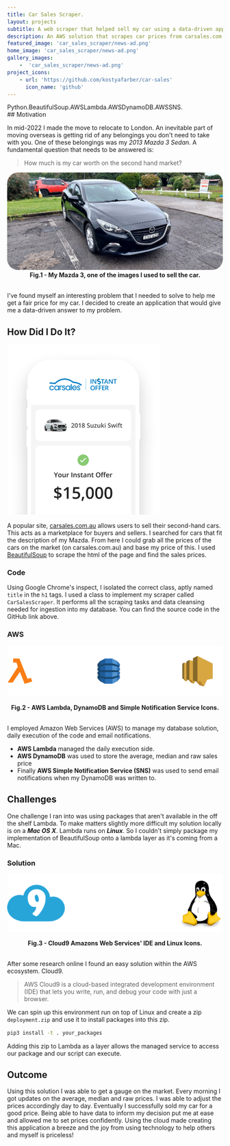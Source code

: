 ```yaml
---
title: Car Sales Scraper.
layout: projects
subtitle: A web scraper that helped sell my car using a data-driven approach
description: An AWS solution that scrapes car prices from carsales.com.au and using BeautifulSoup, AWS Lambda, AWS DynamoDB and AWS SNS. I used this data to price my car and sell it before moving to London.
featured_image: 'car_sales_scraper/news-ad.png'
home_image: 'car_sales_scraper/news-ad.png'
gallery_images: 
    -  'car_sales_scraper/news-ad.png'
project_icons:
    - url: 'https://github.com/kostyafarber/car-sales'
      icon_name: 'github'
---
```


<div class='technologies'>
Python.BeautifulSoup.AWSLambda.AWSDynamoDB.AWSSNS.
</div>
## Motivation

In mid-2022 I made the move to relocate to London. An inevitable part of moving overseas is getting rid of any belongings you don't need to take with you. One of these belongings was my *2013 Mazda 3 Sedan*. A fundamental question that needs to be answered is:

> How much is my car worth on the second hand market?

<img src='../images/projects/car_sales_scraper/mazda.jpg' style="border-radius:25px;"/>

<figcaption align="center"><b>Fig.1 - My Mazda 3, one of the images I used to sell the car.</b></figcaption>
<br>

I've found myself an interesting problem that I needed to solve to help me get a fair price for my car. I decided to create an application that would give me a data-driven answer to my problem.

## How Did I Do It?
![](../images/projects/car_sales_scraper/car-sales-mockup.png)

A popular site, [carsales.com.au](https://www.carsales.com.au/) allows users to sell their second-hand cars. This acts as a marketplace for buyers and sellers. I searched for cars that fit the description of my Mazda. From here I could grab all the prices of the cars on the market (on carsales.com.au) and base my price of this. I used [BeautifulSoup](https://beautiful-soup-4.readthedocs.io/en/latest/) to scrape the html of the page and find the sales prices. 

### Code
Using Google Chrome's inspect, I isolated the correct class, aptly named `title` in the `h1` tags. I used a class to implement my scraper called `CarSalesScraper`. It performs all the scraping tasks and data cleansing needed for ingestion into my database. You can find the source code in the GitHub link above.

### AWS

![tech stack](../images/projects/car_sales_scraper/tech-stack.png)

<figcaption align = "center"><b>Fig.2 - AWS Lambda, DynamoDB and Simple Notification Service Icons.</b></figcaption>
<br>

I employed Amazon Web Services (AWS) to manage my database solution, daily execution of the code and email notifications. 
- **AWS Lambda** managed the daily execution side.
- **AWS DynamoDB** was used to store the average, median and raw sales price
-  Finally **AWS Simple Notification Service (SNS)** was used to send email notifications when my DynamoDB was written to.

## Challenges
One challenge I ran into was using packages that aren't available in the off the shelf Lambda. To make matters slightly more difficult my solution locally is on a ***Mac OS X***. Lambda runs on ***Linux***. So I couldn't simply package my implementation of BeautifulSoup onto a lambda layer as it's coming from a Mac.

### Solution

![clou9 and linux](../images/projects/car_sales_scraper/cloud9-linux.png)

<figcaption align = "center"><b>Fig.3 - Cloud9 Amazons Web Services' IDE and Linux Icons.</b></figcaption>
<br>

After some research online I found an easy solution within the AWS ecosystem. Cloud9. 

> AWS Cloud9 is a cloud-based integrated development environment (IDE) that lets you write, run, and debug your code with just a browser.

We can spin up this environment run on top of Linux and create a zip `deployment.zip` and use it to install packages into this zip.

```sh
pip3 install -t . your_packages
```

Adding this zip to Lambda as a layer allows the managed service to access our package and our script can execute.

## Outcome 

Using this solution I was able to get a gauge on the market. Every morning I got updates on the average, median and raw prices. I was able to adjust the prices accordingly day to day. Eventually I successfully sold my car for a good price. Being able to have data to inform my decision put me at ease and allowed me to set prices confidently. Using the cloud made creating this application a breeze and the joy from using technology to help others and myself is priceless!  








